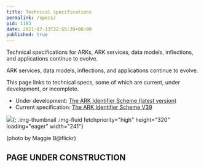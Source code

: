 ```yaml
---
title: Technical specifications
permalink: /specs/
pid: 1183
date: 2021-07-13T22:55:39+00:00
published: true
---
```


Technical specifications for ARKs, ARK services, data models, inflections, and
applications continue to evolve.

<!--more-->

ARK services, data models, inflections, and applications continue to evolve.

This page links to technical specs, some of which are current, under
development, or incomplete.

-  Under development: [The ARK Identifier Scheme (latest version)]
-  Current specification: [The ARK Identifier Scheme V39]

![][1]{: .img-thumbnail .img-fluid fetchpriority="high" height="320" loading="eager" width="241"}

(photo by Maggie B@flickr)

## PAGE UNDER CONSTRUCTION

[The ARK Identifier Scheme (latest version)]: https://datatracker.ietf.org/doc/draft-kunze-ark/
[The ARK Identifier Scheme V39]: ../assets/documents/2024/ark_spec_39.pdf
[1]: ../assets/images/pages/specs/spectacles.jpg

